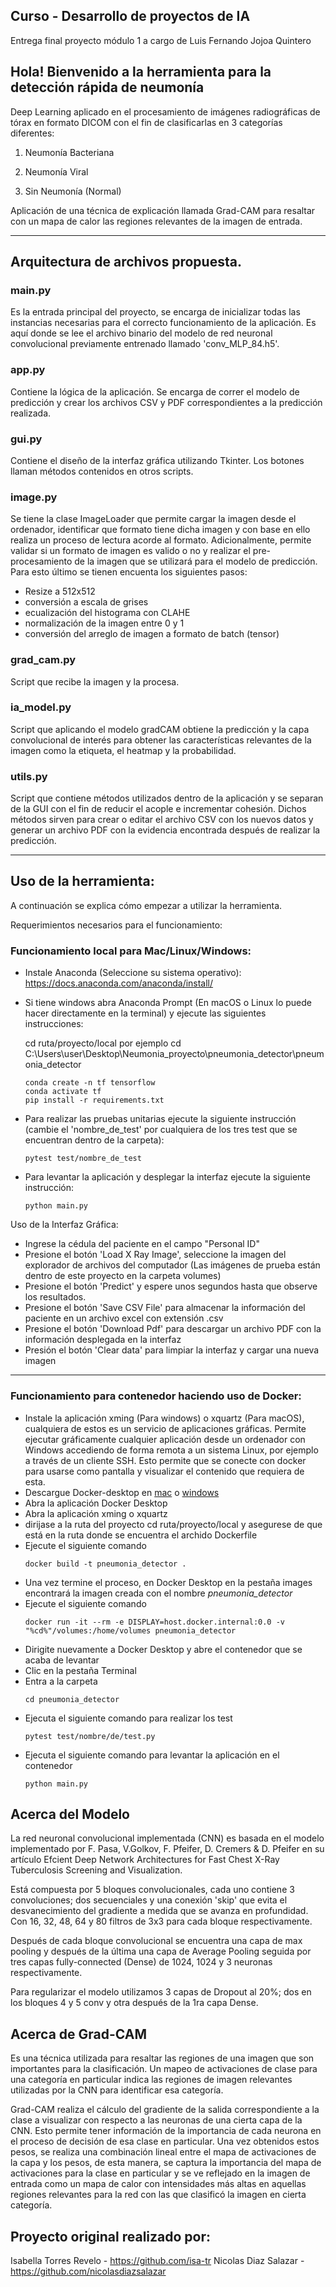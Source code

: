 ## Curso - Desarrollo de proyectos de IA

Entrega final proyecto módulo 1 a cargo de Luis Fernando Jojoa Quintero

## Hola! Bienvenido a la herramienta para la detección rápida de neumonía

Deep Learning aplicado en el procesamiento de imágenes radiográficas de tórax en formato DICOM con el fin de clasificarlas en 3 categorías diferentes:

1. Neumonía Bacteriana

2. Neumonía Viral

3. Sin Neumonía (Normal)

Aplicación de una técnica de explicación llamada Grad-CAM para resaltar con un mapa de calor las regiones relevantes de la imagen de entrada.

---

## Arquitectura de archivos propuesta.

### main.py

Es la entrada principal del proyecto, se encarga de inicializar todas las instancias necesarias para el correcto funcionamiento de la aplicación. Es aquí donde se lee el archivo binario del modelo de red neuronal convolucional previamente entrenado llamado 'conv_MLP_84.h5'.

### app.py

Contiene la lógica de la aplicación. Se encarga de correr el modelo de predicción y crear los archivos CSV y PDF correspondientes a la predicción realizada.

### gui.py

Contiene el diseño de la interfaz gráfica utilizando Tkinter. Los botones llaman métodos contenidos en otros scripts.

### image.py

Se tiene la clase ImageLoader que permite cargar la imagen desde el ordenador, identificar que formato tiene dicha imagen y con base en ello realiza un proceso de lectura acorde al formato. Adicionalmente, permite validar si un formato de imagen es valido o no y realizar el pre-procesamiento de la imagen que se utilizará para el modelo de predicción. Para esto último se tienen encuenta los siguientes pasos:

- Resize a 512x512
- conversión a escala de grises
- ecualización del histograma con CLAHE
- normalización de la imagen entre 0 y 1
- conversión del arreglo de imagen a formato de batch (tensor)

### grad_cam.py

Script que recibe la imagen y la procesa.

### ia_model.py

Script que aplicando el modelo gradCAM obtiene la predicción y la capa convolucional de interés para obtener las características relevantes de la imagen
como la etiqueta, el heatmap y la probabilidad.

### utils.py

Script que contiene métodos utilizados dentro de la aplicación y se separan de la GUI con el fin de reducir el acople e incrementar cohesión. Dichos métodos sirven para crear o editar el archivo CSV con los nuevos datos y generar un archivo PDF con la evidencia encontrada después de realizar la predicción.

---

## Uso de la herramienta:

A continuación se explica cómo empezar a utilizar la herramienta.

Requerimientos necesarios para el funcionamiento:

### Funcionamiento local para Mac/Linux/Windows:

- Instale Anaconda (Seleccione su sistema operativo):
  https://docs.anaconda.com/anaconda/install/

- Si tiene windows abra Anaconda Prompt (En macOS o Linux lo puede hacer directamente en la terminal) y ejecute las siguientes instrucciones:

  cd ruta/proyecto/local por ejemplo cd C:\Users\user\\Desktop\Neumonia_proyecto\pneumonia_detector\pneumonia_detector

  ```
  conda create -n tf tensorflow
  conda activate tf
  pip install -r requirements.txt
  ```

- Para realizar las pruebas unitarias ejecute la siguiente instrucción (cambie el 'nombre_de_test' por cualquiera de los tres test que se encuentran dentro de la carpeta):

  ```
  pytest test/nombre_de_test
  ```

- Para levantar la aplicación y desplegar la interfaz ejecute la siguiente instrucción:

  ```
  python main.py
  ```

Uso de la Interfaz Gráfica:

- Ingrese la cédula del paciente en el campo "Personal ID"
- Presione el botón 'Load X Ray Image', seleccione la imagen del explorador de archivos del computador (Las imágenes de prueba están dentro de este proyecto en la carpeta volumes)
- Presione el botón 'Predict' y espere unos segundos hasta que observe los resultados.
- Presione el botón 'Save CSV File' para almacenar la información del paciente en un archivo excel con extensión .csv
- Presione el botón 'Download Pdf' para descargar un archivo PDF con la información desplegada en la interfaz
- Presión el botón 'Clear data' para limpiar la interfaz y cargar una nueva imagen

---

### Funcionamiento para contenedor haciendo uso de Docker:

- Instale la aplicación xming (Para windows) o xquartz (Para macOS), cualquiera de estos es un servicio de aplicaciones gráficas. Permite ejecutar gráficamente cualquier aplicación desde un ordenador con Windows accediendo de forma remota a un sistema Linux, por ejemplo a través de un cliente SSH. Esto permite que se conecte con docker para usarse como pantalla y visualizar el contenido que requiera de esta.
- Descargue Docker-desktop en [mac](https://docs.docker.com/docker-for-mac/install/#download-docker-for-mac) o [windows](https://docs.docker.com/docker-for-windows/install/#download-docker-for-windows)
- Abra la aplicación Docker Desktop
- Abra la aplicación xming o xquartz
- dirijase a la ruta del proyecto cd ruta/proyecto/local y asegurese de que está en la ruta donde se encuentra el archido Dockerfile
- Ejecute el siguiente comando
  ```
  docker build -t pneumonia_detector .
  ```
- Una vez termine el proceso, en Docker Desktop en la pestaña images encontrará la imagen creada con el nombre _pneumonia_detector_
- Ejecute el siguiente comando
  ```
  docker run -it --rm -e DISPLAY=host.docker.internal:0.0 -v "%cd%"/volumes:/home/volumes pneumonia_detector
  ```
- Dirigite nuevamente a Docker Desktop y abre el contenedor que se acaba de levantar
- Clic en la pestaña Terminal
- Entra a la carpeta
  ```
  cd pneumonia_detector
  ```
- Ejecuta el siguiente comando para realizar los test
  ```
  pytest test/nombre/de/test.py
  ```
- Ejecuta el siguiente comando para levantar la aplicación en el contenedor
  ```
  python main.py
  ```

## Acerca del Modelo

La red neuronal convolucional implementada (CNN) es basada en el modelo implementado por F. Pasa, V.Golkov, F. Pfeifer, D. Cremers & D. Pfeifer en su artículo Efcient Deep Network Architectures for Fast Chest X-Ray Tuberculosis Screening and Visualization.

Está compuesta por 5 bloques convolucionales, cada uno contiene 3 convoluciones; dos secuenciales y una conexión 'skip' que evita el desvanecimiento del gradiente a medida que se avanza en profundidad.
Con 16, 32, 48, 64 y 80 filtros de 3x3 para cada bloque respectivamente.

Después de cada bloque convolucional se encuentra una capa de max pooling y después de la última una capa de Average Pooling seguida por tres capas fully-connected (Dense) de 1024, 1024 y 3 neuronas respectivamente.

Para regularizar el modelo utilizamos 3 capas de Dropout al 20%; dos en los bloques 4 y 5 conv y otra después de la 1ra capa Dense.

## Acerca de Grad-CAM

Es una técnica utilizada para resaltar las regiones de una imagen que son importantes para la clasificación. Un mapeo de activaciones de clase para una categoría en particular indica las regiones de imagen relevantes utilizadas por la CNN para identificar esa categoría.

Grad-CAM realiza el cálculo del gradiente de la salida correspondiente a la clase a visualizar con respecto a las neuronas de una cierta capa de la CNN. Esto permite tener información de la importancia de cada neurona en el proceso de decisión de esa clase en particular. Una vez obtenidos estos pesos, se realiza una combinación lineal entre el mapa de activaciones de la capa y los pesos, de esta manera, se captura la importancia del mapa de activaciones para la clase en particular y se ve reflejado en la imagen de entrada como un mapa de calor con intensidades más altas en aquellas regiones relevantes para la red con las que clasificó la imagen en cierta categoría.

## Proyecto original realizado por:

Isabella Torres Revelo - https://github.com/isa-tr
Nicolas Diaz Salazar - https://github.com/nicolasdiazsalazar
